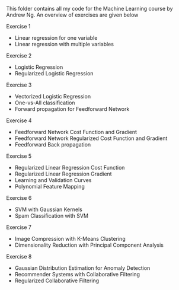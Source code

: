 This folder contains all my code for the Machine Learning course by Andrew Ng. An overview of exercises are given below

Exercise 1
* Linear regression for one variable
* Linear regression with multiple variables

Exercise 2
* Logistic Regression
* Regularized Logistic Regression

Exercise 3
* Vectorized Logistic Regression
* One-vs-All classification
* Forward propagation for Feedforward Network 

Exercise 4
* Feedforward Network Cost Function and Gradient
* Feedforward Network Regularized Cost Function and Gradient
* Feedforward Back propagation

Exercise 5
* Regularized Linear Regression Cost Function
* Regularized Linear Regression Gradient
* Learning and Validation Curves
* Polynomial Feature Mapping

Exercise 6
* SVM with Gaussian Kernels
* Spam Classification with SVM

Exercise 7
* Image Compression with K-Means Clustering
* Dimensionality Reduction with Principal Component Analysis

Exercise 8
* Gaussian Distribution Estimation for Anomaly Detection
* Recommender Systems with Collaborative Filtering
* Regularized Collaborative Filtering

